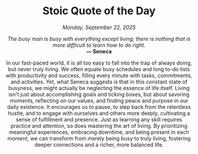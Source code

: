 <h1 align="center">Stoic Quote of the Day</h1>
<p align="center"><em><!--START_SECTION:current-date-->
Monday, September 22, 2025
<!--END_SECTION:current-date--></em></p>
<p align="center">
    <em><!--START_SECTION:quote-text-->
The busy man is busy with everything except living; there is nothing that is more difficult to learn how to do right.
<!--END_SECTION:quote-text--></em><br>
    <strong>— <!--START_SECTION:quote-author-->
Seneca
<!--END_SECTION:quote-author--></strong>
</p>

<p align="center" style="max-width:600px;margin:0 auto;">
<!--START_SECTION:quote-interpretation-->
In our fast-paced world, it is all too easy to fall into the trap of always doing, but never truly living. We often equate busy schedules and long to-do lists with productivity and success, filling every minute with tasks, commitments, and activities. Yet, what Seneca suggests is that in this constant state of busyness, we might actually be neglecting the essence of life itself. Living isn't just about accomplishing goals and ticking boxes, but about savoring moments, reflecting on our values, and finding peace and purpose in our daily existence. It encourages us to pause, to step back from the relentless hustle, and to engage with ourselves and others more deeply, cultivating a sense of fulfillment and presence. Just as learning any skill requires practice and attention, so does mastering the art of living. By prioritizing meaningful experiences, embracing downtime, and being present in each moment, we can transform from merely being busy to truly living, fostering deeper connections and a richer, more balanced life.
<!--END_SECTION:quote-interpretation-->
</p>
